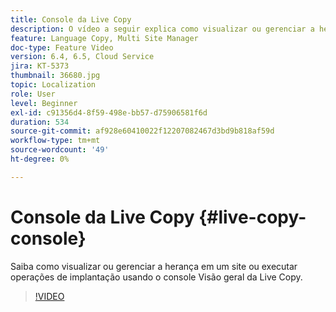 ```yaml
---
title: Console da Live Copy
description: O vídeo a seguir explica como visualizar ou gerenciar a herança em um site ou executar operações de implantação usando o console Visão geral da Live Copy.
feature: Language Copy, Multi Site Manager
doc-type: Feature Video
version: 6.4, 6.5, Cloud Service
jira: KT-5373
thumbnail: 36680.jpg
topic: Localization
role: User
level: Beginner
exl-id: c91356d4-8f59-498e-bb57-d75906581f6d
duration: 534
source-git-commit: af928e60410022f12207082467d3bd9b818af59d
workflow-type: tm+mt
source-wordcount: '49'
ht-degree: 0%

---
```


# Console da Live Copy {#live-copy-console}

Saiba como visualizar ou gerenciar a herança em um site ou executar operações de implantação usando o console Visão geral da Live Copy.

>[!VIDEO](https://video.tv.adobe.com/v/36680?quality=12&learn=on)
